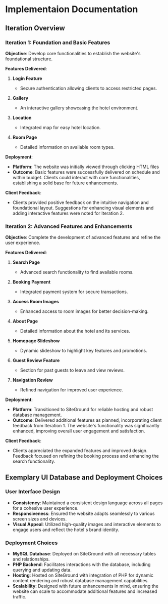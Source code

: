 # Implementaion Documentation

## Iteration Overview
### Iteration 1: Foundation and Basic Features
**Objective**: Develop core functionalities to establish the website's foundational structure.

**Features Delivered**:
1. **Login Feature**
   - Secure authentication allowing clients to access restricted pages.
     
2. **Gallery**
   - An interactive gallery showcasing the hotel environment.

3. **Location**
   - Integrated map for easy hotel location.
     
4. **Room Page**
   - Detailed information on available room types.
  
**Deployment**:
   - **Platform**: The website was initially viewed through clicking HTML files
   - **Outcome**: Basic features were successfully delivered on schedule and within budget. Clients could interact with core functionalities, establishing a solid base for future enhancements.

**Client Feedback**:
   - Clients provided positive feedback on the intuitive navigation and foundational layout. Suggestions for enhancing visual elements and adding interactive features were noted for Iteration 2.


### Iteration 2: Advanced Features and Enhancements
**Objective**: Complete the development of advanced features and refine the user experience.

**Features Delivered**:
1. **Search Page**
   - Advanced search functionality to find available rooms.
     
2. **Booking Payment**
   - Integrated payment system for secure transactions.

3. **Access Room Images**
   - Enhanced access to room images for better decision-making.
     
4. **About Page**
   - Detailed information about the hotel and its services.
  
5. **Homepage Slideshow**
   - Dynamic slideshow to highlight key features and promotions.

6. **Guest Review Feature**
   - Section for past guests to leave and view reviews.
     
7. **Navigation Review**
   - Refined navigation for improved user experience.
  
**Deployment**:
   - **Platform**: Transitioned to SiteGround for reliable hosting and robust database management.
   - **Outcome**: Delivered additional features as planned, incorporating client feedback from Iteration 1. The website's functionality was significantly enhanced, improving overall user engagement and satisfaction.

**Client Feedback**:
   - Clients appreciated the expanded features and improved design. Feedback focused on refining the booking process and enhancing the search functionality.
   

## Exemplary UI Database and Deployment Choices
### User Interface Design
  - **Consistency**: Maintained a consistent design language across all pages for a cohesive user experience.
  - **Responsiveness**: Ensured the website adapts seamlessly to various screen sizes and devices.
  - **Visual Appeal**: Utilized high-quality images and interactive elements to engage users and reflect the hotel's brand identity.

### Deployment Choices
  - **MySQL Database**: Deployed on SiteGround with all necessary tables and relationships.
  - **PHP Backend**: Facilitates interactions with the database, including querying and updating data.
  - **Hosting**: Hosted on SiteGround with integration of PHP for dynamic content rendering and robust database management capabilities.
  - **Scalability**: Designed with future enhancements in mind, ensuring the website can scale to accommodate additional features and increased traffic.
